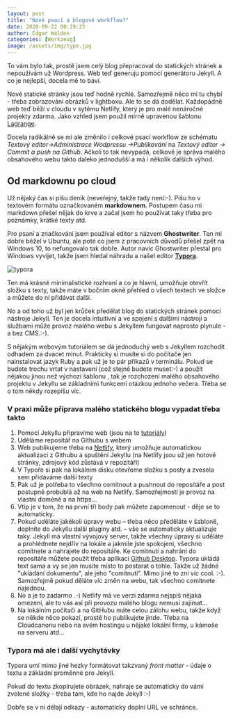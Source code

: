 ```yaml
---
layout: post
title: "Nové psací a blogové workflow?"
date: 2020-09-22 00:19:23
author: Edgar Walden
categories: [Werkzeug]
image: /assets/img/type.jpg
---
```


To vám bylo tak, prostě jsem celý blog přepracoval do statických stránek a nepoužívám už Wordpress. Web teď generuju pomocí generátoru Jekyll. A co je nejlepší, docela mě to baví.

Nové statické stránky jsou teď hodně rychlé. Samozřejmě něco mi tu chybí  - třeba zobrazování obrázků v lightboxu. Ale to se dá dodělat. Každopádně web teď běží v cloudu v sytému Netlify, který je pro malé nenáročné projekty zdarma. Jako vzhled jsem použil mírně upravenou šablonu [Lagrange](https://github.com/LeNPaul/Lagrange).

Docela radikálně se mi ale změnilo i celkové psací workflow ze schématu *Textový editor->Administrace Wodpressu ->Publikování* na *Textový editor -> Commit a push na Github*. Ačkoli to tak nevypadá, celkově je správa malého obsahového webu takto daleko jednodušší a má i několik dalších výhod.

## Od markdownu po cloud  

Už nějaký čas si píšu deník (neveřejný, takže tady není:-). Píšu ho v textovém formátu označkovaném **markdownem**. Postupem času mi markdown přešel nějak do krve a začal jsem ho používat taky třeba pro poznámky, krátké texty atd.

Pro psaní a značkování jsem používal editor s názvem **Ghostwriter**. Ten mi dobře běžel v Ubuntu, ale poté co jsem z pracovních důvodů přešel zpět na Windows 10, to nefungovalo tak dobře. Autor navíc Ghostwriter přestal pro Windows vyvíjet, takže jsem hledal náhradu a našel editor [**Typora**](https://typora.io/).

 ![typora](/assets/img/typora.jpg)

Ten má krásné minimalistické rozhraní a co je hlavní, umožňuje otevřít složku s texty, takže máte v bočním okně přehled o všech textech ve složce a můžete do ní přidávat další.

No a od toho už byl jen krůček předělat blog do statických stránek pomocí nástroje Jekyll. Ten je docela intuitivní a ve spojení s dalšími nástroji a službami může provoz malého webu s Jekyllem fungovat naprosto plynule - a bez CMS.:-).

S nějakým webovým tutoriálem se dá jednoduchý web s Jekyllem rozchodit odhadem za dvacet minut. Prakticky si musíte si do počítače jen nainstalovat jazyk Ruby a pak už je to pár příkazů v terminálu. Pokud se budete trochu vrtat v nastavení (což stejně budete muset:-) a použít nějakou jinou než výchozí šablonu , tak je rozchození malého obsahového projektu v Jekyllu se základními funkcemi otázkou jednoho večera. Třeba se o tom někdy rozepíšu víc.

### V praxi může příprava malého statického blogu vypadat třeba takto

1. Pomocí Jekyllu připravíme web (jsou na to [tutoriály](https://jekyllrb.com/docs/))
2. Uděláme repositář na Githubu s webem
3. Web publikujeme třeba na [Netlify](https://www.netlify.com/), který umožňuje automatickou aktualizaci z Githubu a spuštění Jekyllu (na Netlify jsou už jen hotové stránky, zdrojový kód zůstává v repozitáři)
4. V Typoře si pak na lokálním disku otevřeme složku s posty a zvesela sem přidáváme další texty
5. Pak už je potřeba to všechno comitnout a pushnout do repositáře a post postupně probublá až na web na Netlify. Samozřejmostí je provoz na vlastní doméně a na https...
6. Vtip je v tom, že na první tři body pak můžete zapomenout - děje se to automaticky.
7. Pokud uděláte jakékoli úpravy webu – třeba něco předěláte v šabloně, doplníte do Jekyllu další pluginy atd. – vše se automaticky aktualizuje taky. Jekyll má vlastní vývojový server, takže všechny úpravy si uděláte a prohlédnete nejdřív na lokále a jakmile jste spokojeni, všechno comitnete a nahrajete do repositáře.  Ke comitnutí a nahrání do repositáře můžete použít třeba aplikaci [Github Desktop](https://desktop.github.com/). Typora ukládá text sama a vy se jen musíte místo to postarat o tohle. Takže už žádné "ukládání dokumentu", ale jeho "comitnutí". Mimo jiné to zní víc cool. :-). Samozřejmě pokud děláte víc změn na webu, tak všechno comitnete najednou.  
8. No a je to zadarmo .-) Netlify má ve verzi zdarma nejspíš nějaká omezení, ale to vás asi při provozu malého blogu nemusí zajímat...
9. Na lokálním počítači a na GitHubu máte celou zálohu webu, takže když se někde něco pokazí, prostě ho publikujete jinde. Třeba na Cloudcanonu nebo na svém hostingu u nějaké lokální firmy, u kámoše na serveru atd...

### Typora má ale i další vychytávky

Typora umí mimo jiné hezky formátovat takzvaný *front matter* - údaje o textu a základní proměnné pro Jekyll.

Pokud do textu zkopírujete obrázek, nahraje se automaticky do vámi zvolené složky - třeba tam, kde ho najde Jekyll :-)

Dobře se v ní dělají odkazy - automaticky doplní URL ve schránce.
